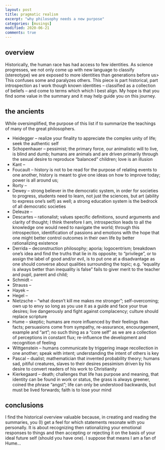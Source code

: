 ```yaml
---
layout: post
title: pragmatic realism 
excerpt: "why philosophy needs a new purpose"
categories: [musings]
modified: 2020-06-21
comments: true
---
```


## overview
Historically, the human race has had access to few identities. As science progresses, we not only come up with new language to classify (stereotype) we are exposed to more identities than generations before us> This confuses some and paralyzes others. This piece is part historical, part introspection as I work though known identities – classified as a collection of beliefs – and come to terms which which I best align. My hope is that you find some value in the summary and it may help guide you on this journey.

## the ancients 
While oversimplified, the purpose of this list if to summarize the teachings of many of the great philosophers. 

* Heidegger – realize your finality to appreciate the complex unity of life; seek the authentic self     
* Schopenhauer – pessimist; the primary force, our animalistic will to live, is blind and dumb; humans are animals and are driven primarily through the sexual desire to reproduce “balanced” children; love is an illusion  
* Kant – 
* Foucault – history is not to be read for the purpose of relating events to one another, history is meant to give one ideas on how to improve today; power is all around us;  
* Rorty – 
* Dewey – strong believer in the democratic system, in order for societies to progress, students need to learn, not just the sciences, but art (ability to express one’s self) as well; a strong education system is the bedrock of all democratic societies 
* Deleuze – 
* Descartes – rationalist; values specific definitions, sound arguments and clarity of thought; I think therefore I am, introspection leads to all the knowledge one would need to navigate the world; through this introspection, identification of passions and emotions with the hope that one might better control outcomes in their own life by better rationalizing existence    
* Derrida – deconstruction philosophy; aporia; logocentrism; breakdown one’s idea and find the truths that lie in its opposite; to “privilege”, or to assign the label of good and/or evil, is to put one at a disadvantage as one should converse about qualities surrounding the topic; e.g. “equality is always better than inequality is false” fails to giver merit to the teacher and pupil, parent and child;  
* Schmidt – 
* Strauss – 
* Hayek – 
* Hegel – 
* Nietzsche – “what doesn’t kill me makes me stronger”; self-overcoming; own up to envy so long as you use it as a guide and face your true desires; live dangerously and fight against complacency; culture should replace scripture   
* Hume – skeptic; humans are more influenced by their feelings than facts; persuasions come from sympathy, re-assurance, encouragement, example and “art”; no such thing as a “core self” as we are a collection of perceptions in constant flux; re-influence the development and recognition of feeling
* Wittgenstein – humans communicate by triggering image recollection in one another; speak with intent; understanding the intent of others is key 
* Pascal – dualist; mathematician that invented probability theory; humans sad, pitiful creatures, slaves to their desires pessimism driven by his desire to convert readers of his work to Christianity  
* Kierkegaard – death; challenges that life has purpose and meaning, that identity can be found in work or status, the grass is always greener, coined the phrase “angst”; life can only be understood backwards, but must be lived forwards; faith is to lose your mind

## conclusions 
I find the historical overview valuable because, in creating and reading the summaries, you (I) get a feel for which statements resonate with you personally. It is about recognizing then rationalizing your emotional responses to things and then accepting or rejecting it on the basis of your ideal future self (should you have one). I suppose that means I am a fan of Hume… 